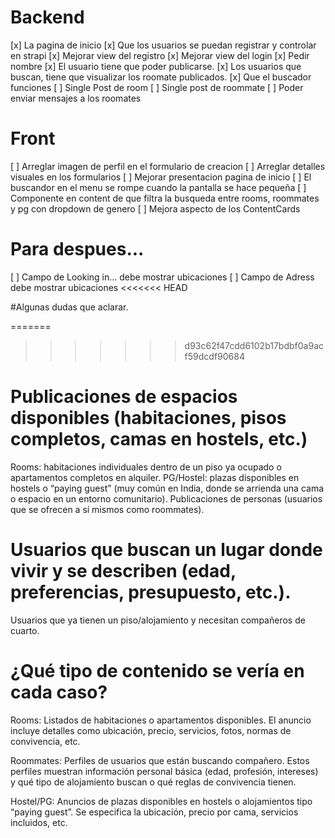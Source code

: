 
# Backend
[x] La pagina de inicio
[x] Que los usuarios se puedan registrar y controlar en strapi
[x] Mejorar view del registro
[x] Mejorar view del login
[x] Pedir nombre
[x] El usuario tiene que poder publicarse.
[x] Los usuarios que buscan, tiene que visualizar los roomate publicados.
[x] Que el buscador funciones
[ ] Single Post de room
[ ] Single post de roommate
[ ] Poder enviar mensajes a los roomates

# Front
[ ] Arreglar imagen de perfil en el formulario de creacion
[ ] Arreglar detalles visuales en los formularios
[ ] Mejorar presentacion pagina de inicio 
[ ] El buscandor en el menu se rompe cuando la pantalla se hace pequeña
[ ] Componente en content de que filtra la busqueda entre rooms, roommates y pg con dropdown de genero
[ ] Mejora aspecto de los ContentCards

# Para despues...
[ ] Campo de Looking in... debe mostrar ubicaciones
[ ] Campo de Adress debe mostrar ubicaciones
<<<<<<< HEAD

#Algunas dudas que aclarar.

=======
>>>>>>> d93c62f47cdd6102b17bdbf0a9acf59dcdf90684
#

# Publicaciones de espacios disponibles (habitaciones, pisos completos, camas en hostels, etc.)

Rooms: habitaciones individuales dentro de un piso ya ocupado o apartamentos completos en alquiler.
PG/Hostel: plazas disponibles en hostels o “paying guest” (muy común en India, donde se arrienda una cama o espacio en un entorno comunitario).
Publicaciones de personas (usuarios que se ofrecen a sí mismos como roommates).

# Usuarios que buscan un lugar donde vivir y se describen (edad, preferencias, presupuesto, etc.).

Usuarios que ya tienen un piso/alojamiento y necesitan compañeros de cuarto.

# ¿Qué tipo de contenido se vería en cada caso?

Rooms: Listados de habitaciones o apartamentos disponibles. El anuncio incluye detalles como ubicación, precio, servicios, fotos, normas de convivencia, etc.

Roommates: Perfiles de usuarios que están buscando compañero. Estos perfiles muestran información personal básica (edad, profesión, intereses) y qué tipo de alojamiento buscan o qué reglas de convivencia tienen.

Hostel/PG: Anuncios de plazas disponibles en hostels o alojamientos tipo “paying guest”. Se especifica la ubicación, precio por cama, servicios incluidos, etc.
